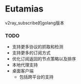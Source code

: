 # Eutamias
v2ray_subscribe的golang版本

### TODO
- 支持更多协议的抓取和检测
- 支持更多的订阅方式
- 优化订阅返回的节点策略以及排序
- 本地代理支持
- 桌面客户端
    - 包括跨平台的支持
